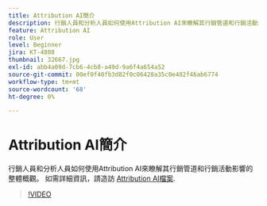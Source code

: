```yaml
---
title: Attribution AI簡介
description: 行銷人員和分析人員如何使用Attribution AI來瞭解其行銷管道和行銷活動影響的整體概觀。
feature: Attribution AI
role: User
level: Beginner
jira: KT-4808
thumbnail: 32667.jpg
exl-id: abb4a09d-7cb6-4cb8-a49d-9a6f4a654a52
source-git-commit: 00ef0f40fb3d82f0c06428a35c0e402f46ab6774
workflow-type: tm+mt
source-wordcount: '68'
ht-degree: 0%

---
```


# Attribution AI簡介

行銷人員和分析人員如何使用Attribution AI來瞭解其行銷管道和行銷活動影響的整體概觀。 如需詳細資訊，請造訪 [Attribution AI檔案](https://experienceleague.adobe.com/docs/experience-platform/intelligent-services/attribution-ai/overview.html).

>[!VIDEO](https://video.tv.adobe.com/v/32667?learn=on)
